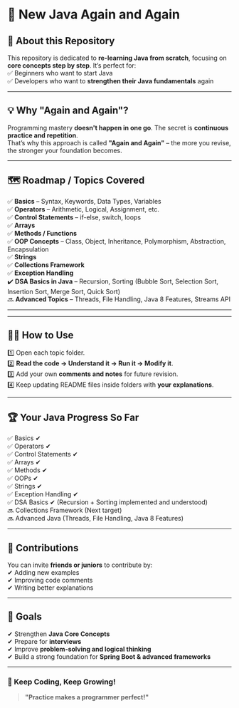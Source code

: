 # 🚀 New Java Again and Again  

## 📌 About this Repository  
This repository is dedicated to **re-learning Java from scratch**, focusing on **core concepts step by step**. It’s perfect for:  
✅ Beginners who want to start Java  
✅ Developers who want to **strengthen their Java fundamentals** again  

---

## 💡 Why "Again and Again"?  
Programming mastery **doesn't happen in one go**. The secret is **continuous practice and repetition**.  
That’s why this approach is called **"Again and Again"** – the more you revise, the stronger your foundation becomes.  

---

## 🗺️ Roadmap / Topics Covered  

✅ **Basics** – Syntax, Keywords, Data Types, Variables  
✅ **Operators** – Arithmetic, Logical, Assignment, etc.  
✅ **Control Statements** – if-else, switch, loops  
✅ **Arrays**  
✅ **Methods / Functions**  
✅ **OOP Concepts** – Class, Object, Inheritance, Polymorphism, Abstraction, Encapsulation  
✅ **Strings**  
✅ **Collections Framework**  
✅ **Exception Handling**  
✔️ **DSA Basics in Java** – Recursion, Sorting (Bubble Sort, Selection Sort, Insertion Sort, Merge Sort, Quick Sort)  
🔜 **Advanced Topics** – Threads, File Handling, Java 8 Features, Streams API  

---

---

## 🏃‍♂️ How to Use  
1️⃣ Open each topic folder.  
2️⃣ **Read the code → Understand it → Run it → Modify it**.  
3️⃣ Add your own **comments and notes** for future revision.  
4️⃣ Keep updating README files inside folders with **your explanations**.  

---

## 🏆 Your Java Progress So Far  
✅ Basics ✔  
✅ Operators ✔  
✅ Control Statements ✔  
✅ Arrays ✔  
✅ Methods ✔  
✅ OOPs ✔  
✅ Strings ✔  
✅ Exception Handling ✔  
✅ DSA Basics ✔ (Recursion + Sorting implemented and understood)  
🔜 Collections Framework (Next target)  
🔜 Advanced Java (Threads, File Handling, Java 8 Features)  

---

## 💬 Contributions  
You can invite **friends or juniors** to contribute by:  
✔ Adding new examples  
✔ Improving code comments  
✔ Writing better explanations  

---

## 🌟 Goals  
✔ Strengthen **Java Core Concepts**  
✔ Prepare for **interviews**  
✔ Improve **problem-solving and logical thinking**  
✔ Build a strong foundation for **Spring Boot & advanced frameworks**  

---

### 💙 Keep Coding, Keep Growing!  

> **"Practice makes a programmer perfect!"**
